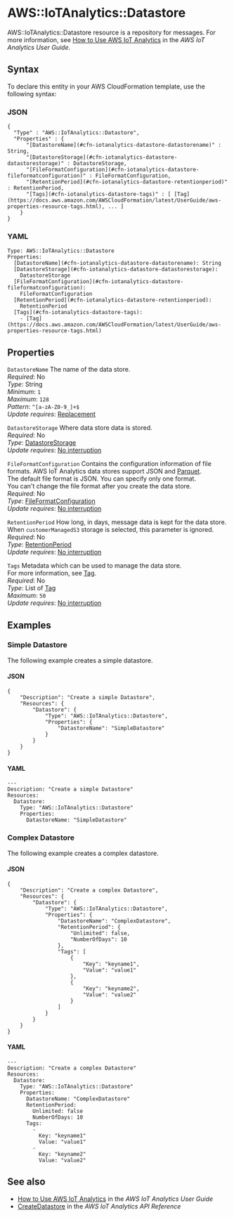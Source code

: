 # AWS::IoTAnalytics::Datastore<a name="aws-resource-iotanalytics-datastore"></a>

AWS::IoTAnalytics::Datastore resource is a repository for messages\. For more information, see [ How to Use AWS IoT Analytics](https://docs.aws.amazon.com/iotanalytics/latest/userguide/welcome.html#aws-iot-analytics-how) in the *AWS IoT Analytics User Guide*\. 

## Syntax<a name="aws-resource-iotanalytics-datastore-syntax"></a>

To declare this entity in your AWS CloudFormation template, use the following syntax:

### JSON<a name="aws-resource-iotanalytics-datastore-syntax.json"></a>

```
{
  "Type" : "AWS::IoTAnalytics::Datastore",
  "Properties" : {
      "[DatastoreName](#cfn-iotanalytics-datastore-datastorename)" : String,
      "[DatastoreStorage](#cfn-iotanalytics-datastore-datastorestorage)" : DatastoreStorage,
      "[FileFormatConfiguration](#cfn-iotanalytics-datastore-fileformatconfiguration)" : FileFormatConfiguration,
      "[RetentionPeriod](#cfn-iotanalytics-datastore-retentionperiod)" : RetentionPeriod,
      "[Tags](#cfn-iotanalytics-datastore-tags)" : [ [Tag](https://docs.aws.amazon.com/AWSCloudFormation/latest/UserGuide/aws-properties-resource-tags.html), ... ]
    }
}
```

### YAML<a name="aws-resource-iotanalytics-datastore-syntax.yaml"></a>

```
Type: AWS::IoTAnalytics::Datastore
Properties: 
  [DatastoreName](#cfn-iotanalytics-datastore-datastorename): String
  [DatastoreStorage](#cfn-iotanalytics-datastore-datastorestorage): 
    DatastoreStorage
  [FileFormatConfiguration](#cfn-iotanalytics-datastore-fileformatconfiguration): 
    FileFormatConfiguration
  [RetentionPeriod](#cfn-iotanalytics-datastore-retentionperiod): 
    RetentionPeriod
  [Tags](#cfn-iotanalytics-datastore-tags): 
    - [Tag](https://docs.aws.amazon.com/AWSCloudFormation/latest/UserGuide/aws-properties-resource-tags.html)
```

## Properties<a name="aws-resource-iotanalytics-datastore-properties"></a>

`DatastoreName`  <a name="cfn-iotanalytics-datastore-datastorename"></a>
The name of the data store\.  
*Required*: No  
*Type*: String  
*Minimum*: `1`  
*Maximum*: `128`  
*Pattern*: `^[a-zA-Z0-9_]+$`  
*Update requires*: [Replacement](https://docs.aws.amazon.com/AWSCloudFormation/latest/UserGuide/using-cfn-updating-stacks-update-behaviors.html#update-replacement)

`DatastoreStorage`  <a name="cfn-iotanalytics-datastore-datastorestorage"></a>
Where data store data is stored\.  
*Required*: No  
*Type*: [DatastoreStorage](aws-properties-iotanalytics-datastore-datastorestorage.md)  
*Update requires*: [No interruption](https://docs.aws.amazon.com/AWSCloudFormation/latest/UserGuide/using-cfn-updating-stacks-update-behaviors.html#update-no-interrupt)

`FileFormatConfiguration`  <a name="cfn-iotanalytics-datastore-fileformatconfiguration"></a>
Contains the configuration information of file formats\. AWS IoT Analytics data stores support JSON and [Parquet](https://parquet.apache.org/)\.  
The default file format is JSON\. You can specify only one format\.  
You can't change the file format after you create the data store\.  
*Required*: No  
*Type*: [FileFormatConfiguration](aws-properties-iotanalytics-datastore-fileformatconfiguration.md)  
*Update requires*: [No interruption](https://docs.aws.amazon.com/AWSCloudFormation/latest/UserGuide/using-cfn-updating-stacks-update-behaviors.html#update-no-interrupt)

`RetentionPeriod`  <a name="cfn-iotanalytics-datastore-retentionperiod"></a>
How long, in days, message data is kept for the data store\. When `customerManagedS3` storage is selected, this parameter is ignored\.  
*Required*: No  
*Type*: [RetentionPeriod](aws-properties-iotanalytics-datastore-retentionperiod.md)  
*Update requires*: [No interruption](https://docs.aws.amazon.com/AWSCloudFormation/latest/UserGuide/using-cfn-updating-stacks-update-behaviors.html#update-no-interrupt)

`Tags`  <a name="cfn-iotanalytics-datastore-tags"></a>
Metadata which can be used to manage the data store\.  
For more information, see [Tag](https://docs.aws.amazon.com/AWSCloudFormation/latest/UserGuide/aws-properties-resource-tags.html)\.  
*Required*: No  
*Type*: List of [Tag](https://docs.aws.amazon.com/AWSCloudFormation/latest/UserGuide/aws-properties-resource-tags.html)  
*Maximum*: `50`  
*Update requires*: [No interruption](https://docs.aws.amazon.com/AWSCloudFormation/latest/UserGuide/using-cfn-updating-stacks-update-behaviors.html#update-no-interrupt)

## Examples<a name="aws-resource-iotanalytics-datastore--examples"></a>



### Simple Datastore<a name="aws-resource-iotanalytics-datastore--examples--Simple_Datastore"></a>

The following example creates a simple datastore\.

#### JSON<a name="aws-resource-iotanalytics-datastore--examples--Simple_Datastore--json"></a>

```
{
    "Description": "Create a simple Datastore",
    "Resources": {
        "Datastore": {
            "Type": "AWS::IoTAnalytics::Datastore",
            "Properties": {
                "DatastoreName": "SimpleDatastore"
            }
        }
    }
}
```

#### YAML<a name="aws-resource-iotanalytics-datastore--examples--Simple_Datastore--yaml"></a>

```
---
Description: "Create a simple Datastore"
Resources:
  Datastore:
    Type: "AWS::IoTAnalytics::Datastore"
    Properties:
      DatastoreName: "SimpleDatastore"
```

### Complex Datastore<a name="aws-resource-iotanalytics-datastore--examples--Complex_Datastore"></a>

The following example creates a complex datastore\.

#### JSON<a name="aws-resource-iotanalytics-datastore--examples--Complex_Datastore--json"></a>

```
{
    "Description": "Create a complex Datastore",
    "Resources": {
        "Datastore": {
            "Type": "AWS::IoTAnalytics::Datastore",
            "Properties": {
                "DatastoreName": "ComplexDatastore",
                "RetentionPeriod": {
                    "Unlimited": false,
                    "NumberOfDays": 10
                },
                "Tags": [
                    {
                        "Key": "keyname1",
                        "Value": "value1"
                    },
                    {
                        "Key": "keyname2",
                        "Value": "value2"
                    }
                ]
            }
        }
    }
}
```

#### YAML<a name="aws-resource-iotanalytics-datastore--examples--Complex_Datastore--yaml"></a>

```
---
Description: "Create a complex Datastore"
Resources:
  Datastore:
    Type: "AWS::IoTAnalytics::Datastore"
    Properties:
      DatastoreName: "ComplexDatastore"
      RetentionPeriod:
        Unlimited: false
        NumberOfDays: 10
      Tags:
        -
          Key: "keyname1"
          Value: "value1"
        -
          Key: "keyname2"
          Value: "value2"
```

## See also<a name="aws-resource-iotanalytics-datastore--seealso"></a>
+  [How to Use AWS IoT Analytics](https://docs.aws.amazon.com/iotanalytics/latest/userguide/welcome.html#aws-iot-analytics-how) in the *AWS IoT Analytics User Guide* 
+  [CreateDatastore](https://docs.aws.amazon.com/iotanalytics/latest/APIReference/API_CreateDatastore.html) in the *AWS IoT Analytics API Reference* 
